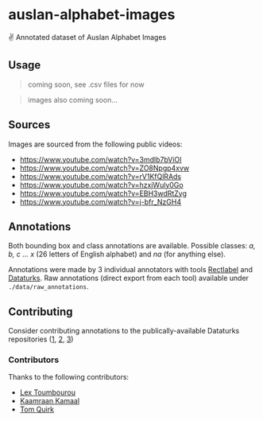 # auslan-alphabet-images

✌ Annotated dataset of Auslan Alphabet Images

## Usage

> coming soon, see .csv files for now

> images also coming soon...

## Sources

Images are sourced from the following public videos:

- https://www.youtube.com/watch?v=3mdlb7bViOI
- https://www.youtube.com/watch?v=ZO8Npgp4xvw
- https://www.youtube.com/watch?v=rV1KfQlRAds
- https://www.youtube.com/watch?v=hzxjWuly0Go
- https://www.youtube.com/watch?v=EBH3wdRtZyg
- https://www.youtube.com/watch?v=j-bfr_NzGH4

## Annotations

Both bounding box and class annotations are available. Possible classes: _a, b, c ... x_ (26 letters of English alphabet) and _na_ (for anything else).

Annotations were made by 3 individual annotators with tools [Rectlabel](https://rectlabel.com/) and [Dataturks](https://dataturks.com/). Raw annotations (direct export from each tool) available under `./data/raw_annotations`.

## Contributing

Consider contributing annotations to the publically-available Dataturks repositories ([1](https://dataturks.com/projects/lextoumbourou/auslan-alphabet), [2](https://dataturks.com/projects/tomquirkacc/auslan-alphabet-1), [3](https://dataturks.com/projects/tomquirkacc/auslan-alphabet-2))

### Contributors

Thanks to the following contributors:

- [Lex Toumbourou](https://github.com/lextoumbourou)
- [Kaamraan Kamaal](https://github.com/TheSpecialist4)
- [Tom Quirk](https://github.com/tomquirk)
